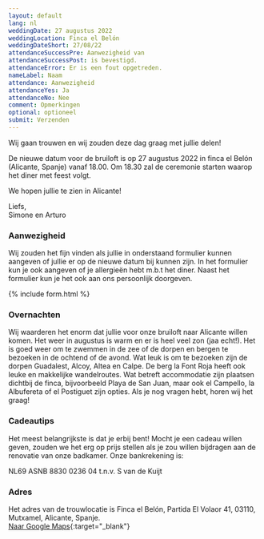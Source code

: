 ```yaml
---
layout: default
lang: nl
weddingDate: 27 augustus 2022
weddingLocation: Finca el Belón
weddingDateShort: 27/08/22
attendanceSuccessPre: Aanwezigheid van
attendanceSuccessPost: is bevestigd.
attendanceError: Er is een fout opgetreden.
nameLabel: Naam
attendance: Aanwezigheid
attendanceYes: Ja
attendanceNo: Nee
comment: Opmerkingen
optional: optioneel
submit: Verzenden
---
```


Wij gaan trouwen en wij zouden deze dag graag met jullie delen!

De nieuwe datum voor de bruiloft is op 27 augustus 2022 in finca el Belón (Alicante, Spanje) vanaf 18.00. Om 18.30 zal de ceremonie starten waarop het diner met feest volgt.

We hopen jullie te zien in Alicante!

Liefs,  
Simone en Arturo

### Aanwezigheid

Wij zouden het fijn vinden als jullie in onderstaand formulier kunnen aangeven of jullie er op de nieuwe datum bij kunnen zijn. In het formulier kun je ook aangeven of je allergieën hebt m.b.t het diner. Naast het formulier kun je het ook aan ons persoonlijk doorgeven.

{% include form.html %}

### Overnachten

Wij waarderen het enorm dat jullie voor onze bruiloft naar Alicante willen komen. Het weer in augustus is warm en er is heel veel zon (jaa echt!). Het is goed weer om te zwemmen in de zee of de dorpen en bergen te bezoeken in de ochtend of de avond. Wat leuk is om te bezoeken zijn de dorpen Guadalest, Alcoy, Altea en Calpe. De berg la Font Roja heeft ook leuke en makkelijke wandelroutes. Wat betreft accommodatie zijn plaatsen dichtbij de finca, bijvoorbeeld Playa de San Juan, maar ook el Campello, la Albufereta of el Postiguet zijn opties. Als je nog vragen hebt, horen wij het graag!

### Cadeautips

Het meest belangrijkste is dat je erbij bent! Mocht je een cadeau willen geven, zouden we het erg op prijs stellen als je zou willen bijdragen aan de renovatie van onze badkamer. Onze bankrekening is:

<i class="far fa-envelope"></i> NL69 ASNB 8830 0236 04 t.n.v. S van de Kuijt

### Adres

Het adres van de trouwlocatie is
Finca el Belón, Partida El Volaor 41, 03110, Mutxamel, Alicante, Spanje.  
[Naar Google Maps](https://goo.gl/maps/xLUaNV18nXVEsomX6){:target="_blank"}

